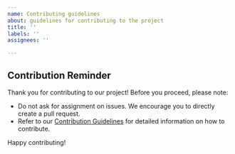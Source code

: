 ```yaml
---
name: Contributing guidelines
about: guidelines for contributing to the project
title: ''
labels: ''
assignees: ''

---
```


## Contribution Reminder

Thank you for contributing to our project! Before you proceed, please note:

- Do not ask for assignment on issues. We encourage you to directly create a pull request.
- Refer to our [Contribution Guidelines](https://github.com/Doofenshmirtz-Evil-Incorp/Fuelish/blob/main/CONTRIBUTING.md) for detailed information on how to contribute.

Happy contributing!
